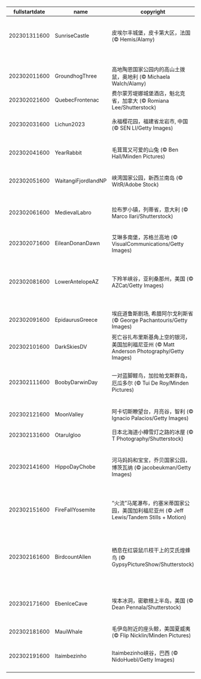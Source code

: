 |fullstartdate|name|copyright|title|image|
|--|--|--|--|--|
202301311600|SunriseCastle|皮埃尔丰城堡，皮卡第大区，法国 (© Hemis/Alamy)|日出时分的古老城堡|![](/zh-CN/2023/02/202301311600SunriseCastle.jpg)|
||||![](/zh-CN/2023/02/.jpg)|
202302011600|GroundhogThree|高地陶恩国家公园内的高山土拨鼠，奥地利 (© Michaela Walch/Alamy)|春天来了|![](/zh-CN/2023/02/202302011600GroundhogThree.jpg)|
202302021600|QuebecFrontenac|费尔蒙芳堤娜城堡酒店，魁北克省，加拿大 (© Romiana Lee/Shutterstock)|冬天的乐趣|![](/zh-CN/2023/02/202302021600QuebecFrontenac.jpg)|
202302031600|Lichun2023|永福樱花园，福建省龙岩市, 中国 (© SEN LI/Getty Images)|早春的气息|![](/zh-CN/2023/02/202302031600Lichun2023.jpg)|
202302041600|YearRabbit|毛茸茸又可爱的山兔 (© Ben Hall/Minden Pictures)|兔年元宵节快乐！|![](/zh-CN/2023/02/202302041600YearRabbit.jpg)|
202302051600|WaitangiFjordlandNP|峡湾国家公园，新西兰南岛 (© WitR/Adobe Stock)|峡湾国家公园|![](/zh-CN/2023/02/202302051600WaitangiFjordlandNP.jpg)|
202302061600|MedievalLabro|拉布罗小镇，列蒂省，意大利 (© Marco Ilari/Shutterstock)|历史悠久的山顶村庄|![](/zh-CN/2023/02/202302061600MedievalLabro.jpg)|
202302071600|EileanDonanDawn|艾琳多南堡，苏格兰高地 (© VisualCommunications/Getty Images)|湖滨城堡|![](/zh-CN/2023/02/202302071600EileanDonanDawn.jpg)|
202302081600|LowerAntelopeAZ|下羚羊峡谷，亚利桑那州，美国 (© AZCat/Getty Images)|这些美丽的岩石波浪是什么？|![](/zh-CN/2023/02/202302081600LowerAntelopeAZ.jpg)|
202302091600|EpidaurusGreece|埃庇道鲁斯剧场, 希腊阿尔戈利斯省 (© George Pachantouris/Getty Images)|声学杰作|![](/zh-CN/2023/02/202302091600EpidaurusGreece.jpg)|
202302101600|DarkSkiesDV|死亡谷扎布里斯基角上空的银河，美国加利福尼亚州 (© Matt Anderson Photography/Getty Images)|布满星星的天空|![](/zh-CN/2023/02/202302101600DarkSkiesDV.jpg)|
202302111600|BoobyDarwinDay|一对蓝脚鲣鸟，加拉帕戈斯群岛，厄瓜多尔 (© Tui De Roy/Minden Pictures)|平稳着陆，双脚先行|![](/zh-CN/2023/02/202302111600BoobyDarwinDay.jpg)|
202302121600|MoonValley|阿卡切斯瞭望台，月亮谷，智利 (© Ignacio Palacios/Getty Images)|带我飞向月球|![](/zh-CN/2023/02/202302121600MoonValley.jpg)|
202302131600|OtaruIgloo|日本北海道小樽雪灯之路的冰屋 (© T Photography/Shutterstock)|雪中之恋|![](/zh-CN/2023/02/202302131600OtaruIgloo.jpg)|
202302141600|HippoDayChobe|河马妈妈和宝宝，乔贝国家公园，博茨瓦纳 (© jacobeukman/Getty Images)|世界河马日，隆重的庆典|![](/zh-CN/2023/02/202302141600HippoDayChobe.jpg)|
202302151600|FireFallYosemite|“火流”马尾瀑布，约塞米蒂国家公园，美国加利福尼亚州 (© Jeff Lewis/Tandem Stills + Motion)|这个悬崖怎么着火了？|![](/zh-CN/2023/02/202302151600FireFallYosemite.jpg)|
202302161600|BirdcountAllen|栖息在红袋鼠爪枝干上的艾氏煌蜂鸟 (© GypsyPictureShow/Shutterstock)|“后院鸟类统计”活动开始了！|![](/zh-CN/2023/02/202302161600BirdcountAllen.jpg)|
202302171600|EbenIceCave|埃本冰洞，密歇根上半岛，美国 (© Dean Pennala/Shutterstock)|令人叹为观止的冰洞|![](/zh-CN/2023/02/202302171600EbenIceCave.jpg)|
202302181600|MauiWhale|毛伊岛附近的座头鲸，美国夏威夷 (© Flip Nicklin/Minden Pictures)|海洋之王|![](/zh-CN/2023/02/202302181600MauiWhale.jpg)|
202302191600|Itaimbezinho|Itaimbezinho峡谷，巴西 (© NidoHuebl/Getty Images)|在大自然中漫步|![](/zh-CN/2023/02/202302191600Itaimbezinho.jpg)|

